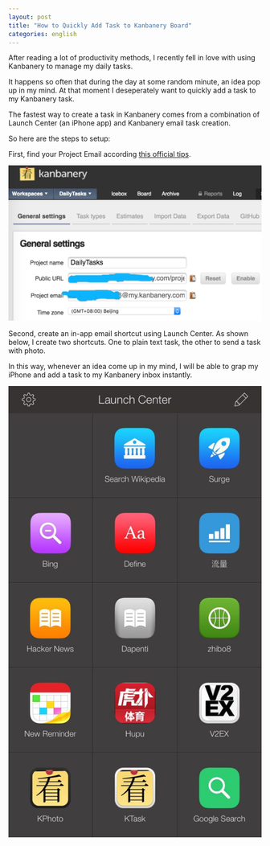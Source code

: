 ```yaml
---
layout: post
title: "How to Quickly Add Task to Kanbanery Board"
categories: english
---
```


After reading a lot of productivity methods, I recently fell in love with using Kanbanery to manage my daily tasks.

It happens so often that during the day at some random minute, an idea pop up in my mind. At that moment I deseperately want to quickly add a task to my Kanbanery task.

The fastest way to create a task in Kanbanery comes from a combination of Launch Center (an iPhone app) and Kanbanery email task creation.

So here are the steps to setup:

First, find your Project Email according [this official tips][1].

![](/images/blog/kanbanery-project-email.jpg)

Second, create an in-app email shortcut using Launch Center. As shown below, I create two shortcuts. One to plain text task, the other to send a task with photo.

In this way, whenever an idea come up in my mind, I will be able to grap my
iPhone and add a task to my Kanbanery inbox instantly.

![](/images/blog/kanbanery-launch.jpg)

[1]: https://kanbanery.desk.com/customer/en/portal/articles/1144317-create-a-task-from-an-email
